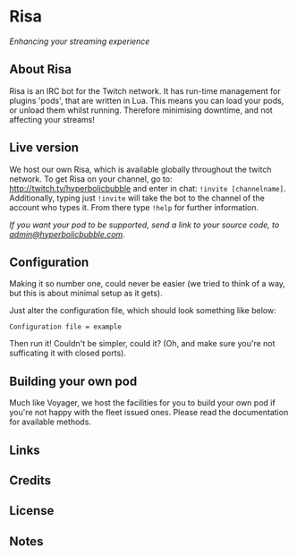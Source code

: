 # Risa
*Enhancing your streaming experience*
## About Risa
Risa is an IRC bot for the Twitch network. It has run-time management for plugins 'pods', that are written in Lua. This means you can load your pods, or unload them whilst running. Therefore minimising downtime, and not affecting your streams!

## Live version
We host our own Risa, which is available globally throughout the twitch network. To get Risa on your channel, go to: http://twitch.tv/hyperbolicbubble and enter in chat: `!invite [channelname]`. Additionally, typing just `!invite` will take the bot to the channel of the account who types it. From there type `!help` for further information.

*If you want your pod to be supported, send a link to your source code, to admin@hyperbolicbubble.com.*

## Configuration
Making it so number one, could never be easier (we tried to think of a way, but this is about minimal setup as it gets).

Just alter the configuration file, which should look something like below:
```
Configuration file = example
```
Then run it! Couldn't be simpler, could it? (Oh, and make sure you're not sufficating it with closed ports).

## Building your own pod
Much like Voyager, we host the facilities for you to build your own pod if you're not happy with the fleet issued ones. Please read the documentation for available methods.

## Links


## Credits


## License


## Notes